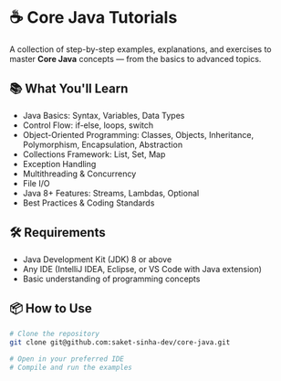 # ☕ Core Java Tutorials

A collection of step-by-step examples, explanations, and exercises to master **Core Java** concepts — from the basics to advanced topics.

## 📚 What You'll Learn
- Java Basics: Syntax, Variables, Data Types
- Control Flow: if-else, loops, switch
- Object-Oriented Programming: Classes, Objects, Inheritance, Polymorphism, Encapsulation, Abstraction
- Collections Framework: List, Set, Map
- Exception Handling
- Multithreading & Concurrency
- File I/O
- Java 8+ Features: Streams, Lambdas, Optional
- Best Practices & Coding Standards

## 🛠️ Requirements
- Java Development Kit (JDK) 8 or above
- Any IDE (IntelliJ IDEA, Eclipse, or VS Code with Java extension)
- Basic understanding of programming concepts

## 📦 How to Use
```bash
# Clone the repository
git clone git@github.com:saket-sinha-dev/core-java.git

# Open in your preferred IDE
# Compile and run the examples

